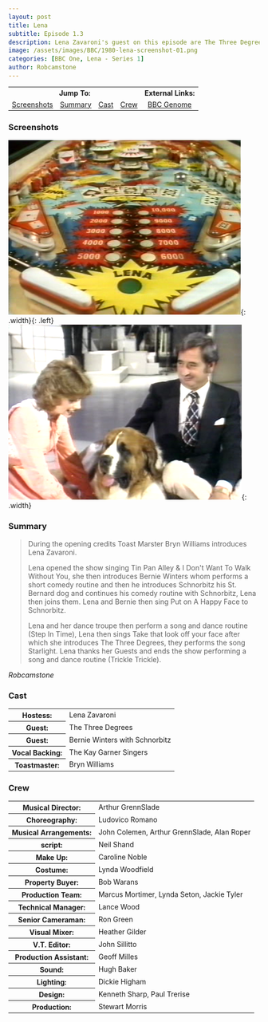 ```yaml
---
layout: post
title: Lena
subtitle: Episode 1.3
description: Lena Zavaroni's guest on this episode are The Three Degrees and Bernie Winters with Schnorbitz.
image: /assets/images/BBC/1980-lena-screenshot-01.png
categories: [BBC One, Lena - Series 1]
author: Robcamstone
---
```


<table>
<tr align="center">
<th colspan="4">Jump To:</th>
<th>External Links:</th>
</tr>

<tr align="center">
<td><a href="#screenshots">Screenshots</a></td>
<td><a href="#summary">Summary</a></td>
<td><a href="#cast">Cast</a></td>
<td><a href="#crew">Crew</a></td>
<td><a href="https://genome.ch.bbc.co.uk/schedules/bbcone/london/1980-05-07#at-20.30">BBC Genome</a></td>
</tr>
</table>

### Screenshots
![](/assets/images/BBC/1980-lena-screenshot-01.png){: .width}{: .left}
![](/assets/images/BBC/1980-lena-screenshot-06.png){: .width}

### Summary
> During the opening credits Toast Marster Bryn Williams introduces Lena Zavaroni.
>
> Lena opened the show singing Tin Pan Alley &amp; I Don't Want To Walk Without You, she then introduces Bernie Winters whom performs a short comedy routine and then he introduces Schnorbitz his St. Bernard dog and continues his comedy routine with Schnorbitz, Lena then joins them. Lena and Bernie then sing Put on A Happy Face to Schnorbitz.
>
> Lena and her dance troupe then perform a song and dance routine (Step In Time), Lena then sings Take that look off your face after which she introduces The Three Degrees, they performs the song Starlight. Lena thanks her Guests and ends the show performing a song and dance routine (Trickle Trickle).

<cite>Robcamstone</cite>

### Cast
<table>
<tr><th>Hostess:</th><td>Lena Zavaroni</td></tr>
<tr><th>Guest:</th><td>The Three Degrees</td></tr>
<tr><th>Guest:</th><td>Bernie Winters with Schnorbitz</td></tr>
<tr><th>Vocal Backing:</th><td>The Kay Garner Singers</td></tr>
<tr><th>Toastmaster:</th><td>Bryn Williams</td></tr>
</table>

### Crew
<table>
<tr><th>Musical Director:</th><td>Arthur GrennSlade</td></tr>

<tr><th>Choreography:</th><td>Ludovico Romano</td></tr>

<tr><th>Musical Arrangements:</th><td>John Colemen, Arthur GrennSlade, Alan Roper</td></tr>

<tr><th>script:</th><td>Neil Shand</td></tr>

<tr><th>Make Up:</th><td>Caroline Noble</td></tr>

<tr><th>Costume:</th><td>Lynda Woodfield</td></tr>

<tr><th>Property Buyer:</th><td>Bob Warans</td></tr>

<tr><th>Production Team:</th><td>Marcus Mortimer, Lynda Seton, Jackie Tyler</td></tr>

<tr><th>Technical Manager:</th><td>Lance Wood</td></tr>

<tr><th>Senior Cameraman:</th><td>Ron Green</td></tr>

<tr><th>Visual Mixer:</th><td>Heather Gilder</td></tr>

<tr><th>V.T. Editor:</th><td>John Sillitto</td></tr>

<tr><th>Production Assistant:</th><td>Geoff Milles</td></tr>

<tr><th>Sound:</th><td>Hugh Baker</td></tr>

<tr><th>Lighting:</th><td>Dickie Higham</td></tr>

<tr><th>Design:</th><td>Kenneth Sharp, Paul Trerise</td></tr>

<tr><th>Production:</th><td>Stewart Morris</td></tr>
</table>

<style>
.width {width:49.32%; height:auto;}
</style>

